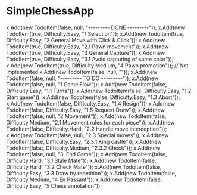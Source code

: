 # SimpleChessApp

   x.Add(new TodoItem(false, null, "--------- DONE ---------"));
   x.Add(new TodoItem(true, Difficulty.Easy, "1 Selection"));
   x.Add(new TodoItem(true, Difficulty.Easy, "2 General Move with Click & Click"));
   x.Add(new TodoItem(true, Difficulty.Easy, "2.1 Pawn movement"));
   x.Add(new TodoItem(true, Difficulty.Easy, "3 General Capture"));
   x.Add(new TodoItem(true, Difficulty.Easy, "3.1 Avoid capturing of same color"));
   x.Add(new TodoItem(true, Difficulty.Medium, "4 Pawn promotion"));
   // Not implemented
   x.Add(new TodoItem(false, null, ""));
   x.Add(new TodoItem(false, null, "--------- TO DO ---------"));
   x.Add(new TodoItem(false, null, "1 Game Flow"));
   x.Add(new TodoItem(false, Difficulty.Easy, "1.1 Turns"));
   x.Add(new TodoItem(false, Difficulty.Easy, "1.2 Start game"));
   x.Add(new TodoItem(false, Difficulty.Easy, "1.3 Abort"));
   x.Add(new TodoItem(false, Difficulty.Easy, "1.4 Resign"));
   x.Add(new TodoItem(false, Difficulty.Easy, "1.5 Request Draw"));
   x.Add(new TodoItem(false, null, "2 Movement"));
   x.Add(new TodoItem(false, Difficulty.Medium, "2.1 Movement rules for each piece"));
   x.Add(new TodoItem(false, Difficulty.Hard, "2.2 Handle move interception"));
   x.Add(new TodoItem(false, null, "2.3 Special moves"));
   x.Add(new TodoItem(false, Difficulty.Easy, "2.3.1 King castle"));
   x.Add(new TodoItem(false, Difficulty.Medium, "2.3.2 Check"));
   x.Add(new TodoItem(false, null, "3. End Game"));
   x.Add(new TodoItem(false, Difficulty.Hard, "3.1 Stale Mate"));
   x.Add(new TodoItem(false, Difficulty.Hard, "3.2 Check Mate"));
   x.Add(new TodoItem(false, Difficulty.Easy, "3.3 Draw by repetition"));
   x.Add(new TodoItem(false, Difficulty.Medium, "4 En Passant"));
   x.Add(new TodoItem(false, Difficulty.Easy, "5 Chess annotation"));
